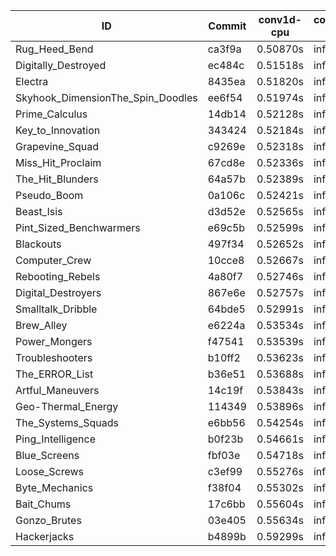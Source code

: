 |ID|Commit|conv1d-cpu|conv1d-gpu|DWSPConv2D-gpu|gemm-gpu|avg|
|-|-|-|-|-|-|-|
|Rug_Heed_Bend|ca3f9a|0.50870s|infs|infs|4.73907s|infs|
|Digitally_Destroyed|ec484c|0.51518s|infs|infs|4.76380s|infs|
|Electra|8435ea|0.51820s|infs|infs|4.81007s|infs|
|Skyhook_DimensionThe_Spin_Doodles|ee6f54|0.51974s|infs|infs|4.82077s|infs|
|Prime_Calculus|14db14|0.52128s|infs|infs|4.77718s|infs|
|Key_to_Innovation|343424|0.52184s|infs|infs|4.88207s|infs|
|Grapevine_Squad|c9269e|0.52318s|infs|infs|4.87287s|infs|
|Miss_Hit_Proclaim|67cd8e|0.52336s|infs|infs|4.84682s|infs|
|The_Hit_Blunders|64a57b|0.52389s|infs|infs|4.88638s|infs|
|Pseudo_Boom|0a106c|0.52421s|infs|infs|4.83813s|infs|
|Beast_Isis|d3d52e|0.52565s|infs|infs|4.77864s|infs|
|Pint_Sized_Benchwarmers|e69c5b|0.52599s|infs|infs|4.76768s|infs|
|Blackouts|497f34|0.52652s|infs|infs|4.87307s|infs|
|Computer_Crew|10cce8|0.52667s|infs|infs|4.86053s|infs|
|Rebooting_Rebels|4a80f7|0.52746s|infs|infs|4.89301s|infs|
|Digital_Destroyers|867e6e|0.52757s|infs|infs|4.89476s|infs|
|Smalltalk_Dribble|64bde5|0.52991s|infs|infs|4.87184s|infs|
|Brew_Alley|e6224a|0.53534s|infs|infs|4.83481s|infs|
|Power_Mongers|f47541|0.53539s|infs|infs|4.84862s|infs|
|Troubleshooters|b10ff2|0.53623s|infs|infs|4.82969s|infs|
|The_ERROR_List|b36e51|0.53688s|infs|infs|4.77293s|infs|
|Artful_Maneuvers|14c19f|0.53843s|infs|infs|4.82817s|infs|
|Geo-Thermal_Energy|114349|0.53896s|infs|infs|4.78392s|infs|
|The_Systems_Squads|e6bb56|0.54254s|infs|infs|4.78753s|infs|
|Ping_Intelligence|b0f23b|0.54661s|infs|infs|4.81247s|infs|
|Blue_Screens|fbf03e|0.54718s|infs|infs|4.76589s|infs|
|Loose_Screws|c3ef99|0.55276s|infs|infs|4.80423s|infs|
|Byte_Mechanics|f38f04|0.55302s|infs|infs|4.86803s|infs|
|Bait_Chums|17c6bb|0.55604s|infs|infs|4.80494s|infs|
|Gonzo_Brutes|03e405|0.55634s|infs|infs|4.86311s|infs|
|Hackerjacks|b4899b|0.59299s|infs|infs|5.37786s|infs|
